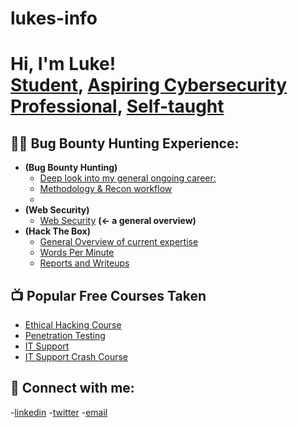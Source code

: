 # lukes-info
<h1>Hi, I'm Luke! <br/><a href="https://github.com/lukeluvz/lukeluvs">Student</a>, <a href="https://www.linkedin.com/in/luke-thompson-73750836a/">Aspiring Cybersecurity Professional</a>, <a href="https://github.com/lukeluvz/Luke-T/blob/main/List%20of%20Self-taught%20'skills'">Self-taught</a></h1> 

<h2>👨‍💻 Bug Bounty Hunting Experience:</h2>

- <b> (Bug Bounty Hunting)</b>
  - [Deep look into my general ongoing career:](https://github.com/lukeluvz/Luke-T/blob/main/Bug%20Bounty)
  - [Methodology & Recon workflow](https://github.com/lukeluvz/Luke-T/new/main)
  - 
- <b>(Web Security)</b>
  - [Web Security](https://github.com/lukeluvz/Luke-T/blob/main/Web%20Security) <b>(<- a general overview)</b>
- <b>(Hack The Box)</b>
  - [General Overview of current expertise](https://github.com/lukeluvz/Luke-T/blob/main/HTB)
  - [Words Per Minute](https://github.com/lukeluvz/Luke-T/blob/main/WPM)
  - [Reports and Writeups](https://github.com/lukeluvz/Luke-T/blob/main/Reports%26Writeups)

<h2>📺 Popular Free Courses Taken</h2>

- [Ethical Hacking Course](https://www.youtube.com/playlist?list=PLLKT__MCUeixqHJ1TRqrHsEd6_EdEvo47)
- [Penetration Testing](https://www.youtube.com/watch?v=3Kq1MIfTWCE&t=25381s)
- [IT Support](https://www.youtube.com/watch?v=qwPKbWDu9SA)
- [IT Support Crash Course](https://www.youtube.com/watch?v=KJoP5rY4o1c)
  
<h2> 🤳 Connect with me:</h2>

-[linkedin](https://www.linkedin.com/in/luke-thompson-73750836a/)
-[twitter](https://x.com/LukeNgozSec)
-[email](lukengo06@icloud.com)
<!--

Here are some ideas to get you started:

- 🔭 I’m currently working on ...
- 🌱 I’m currently learning ...
- 👯 I’m looking to collaborate on ...
- 🤔 I’m looking for help with ...
- 💬 Ask me about ...
- 📫 How to reach me: ...
- 😄 Pronouns: ...
- ⚡ Fun fact: ...
-->
